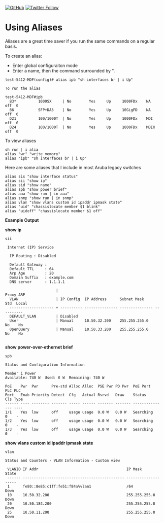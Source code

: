 <a href="https://mwhubbard.blogspot.com"><img alt="GitHub" src="https://img.shields.io/github/license/rikosintie/CookBook"></a>
<a href="https://twitter.com/rikosintie"><img alt="Twitter Follow" src="https://img.shields.io/twitter/follow/rikosintie?style=social"></a>

# Using Aliases

Aliases are a great time saver if you run the same commands on a regular basis.

To create an alias:
* Enter global configuraiton mode
* Enter a name, then the command surrounded by ".

```
test-5412-MDF(config)# alias ipb "sh interfaces br | i Up"

To run the alias

test-5412-MDF#ipb
  B3*          1000SX     | No        Yes     Up     1000FDx    NA   off  0
  B6           SFP+DA3    | No        Yes     Up     10GigFD    NA   off  0
  D21          100/1000T  | No        Yes     Up     1000FDx    MDI  off  0
  D24          100/1000T  | No        Yes     Up     1000FDx    MDIX off  0
```

To view aliases

```
sh run | i alia
alias "wr" "write memory"
alias "ipb" "sh interfaces br | i Up"
```
Here are some aliases that I include in most Aruba legacy switches

```
alias sis "show interface status"
alias sii "show ip"
alias sid "show name"
alias spb "show power brief"
alias aaa "show run | in aaa"
alias snmp "show run | in snmp"
alias vlan "show vlans custom id ipaddr ipmask state"
alias "uid" "chassislocate member $1 blink"
alias "uidoff" "chassislocate member $1 off"
```

**Example Output**</br>

**show ip**</br>

```
sii

 Internet (IP) Service

  IP Routing : Disabled

  Default Gateway :                
  Default TTL     : 64   
  Arp Age         : 20  
  Domain Suffix   : example.com               
  DNS server      : 1.1.1.1                            

                       |                                            Proxy ARP 
  VLAN                 | IP Config  IP Address      Subnet Mask     Std  Local
  -------------------- + ---------- --------------- --------------- ----------
  DEFAULT_VLAN         | Disabled 
  User                 | Manual     10.50.32.200    255.255.255.0    No    No
  OpenQuery            | Manual     10.50.33.200    255.255.255.0    No    No
  
  ```

  **show power-over-ethernet brief**

  
  ```
  spb

 Status and Configuration Information

  Member 1 Power
  Available: 740 W  Used: 0 W  Remaining: 740 W

 PoE    Pwr  Pwr      Pre-std Alloc Alloc  PSE Pwr PD Pwr  PoE Port     PLC PLC 
 Port   Enab Priority Detect  Cfg   Actual Rsrvd   Draw    Status       Cls Type
 ------ ---- -------- ------- ----- ------ ------- ------- ------------ --- ----
 1/1    Yes  low      off     usage usage  0.0 W   0.0 W   Searching    0    -  
 1/2    Yes  low      off     usage usage  0.0 W   0.0 W   Searching    0    -  
 1/3    Yes  low      off     usage usage  0.0 W   0.0 W   Searching    0    -  
 
 ```
**show vlans custom id ipaddr ipmask state**

```
vlan

Status and Counters - VLAN Information - Custom view

 VLANID IP Addr                                        IP Mask         State
 ------ ---------------------------------------------- --------------- -----
 1      fe80::8e85:c1ff:fe51:f84a%vlan1                /64             Down 
 10     10.50.32.200                                   255.255.255.0   Down 
 20     10.50.184.200                                  255.255.255.0   Down 
 25     10.50.11.200                                   255.255.255.0   Down 
 
 ```
 
 
  
  
